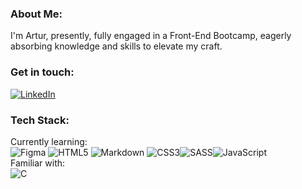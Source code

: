 ### About Me:
I'm Artur, presently, fully engaged in a Front-End Bootcamp, eagerly absorbing knowledge and skills to elevate my craft.<br>
### Get in touch:
[![LinkedIn](https://img.shields.io/badge/LinkedIn-%230077B5.svg?logo=linkedin&logoColor=white)](https://linkedin.com/in/artur-abel) 
### Tech Stack:
Currently learning:<br>
![Figma](https://img.shields.io/badge/figma-%23F24E1E.svg?style=for-the-badge&logo=figma&logoColor=white) ![HTML5](https://img.shields.io/badge/html5-%23E34F26.svg?style=for-the-badge&logo=html5&logoColor=white) ![Markdown](https://img.shields.io/badge/markdown-%23000000.svg?style=for-the-badge&logo=markdown&logoColor=white) ![CSS3](https://img.shields.io/badge/css3-%231572B6.svg?style=for-the-badge&logo=css3&logoColor=white)![SASS](https://img.shields.io/badge/SASS-hotpink.svg?style=for-the-badge&logo=SASS&logoColor=white)![JavaScript](https://img.shields.io/badge/javascript-%23323330.svg?style=for-the-badge&logo=javascript&logoColor=%23F7DF1E)
<br>Familiar with:<br>
![C](https://img.shields.io/badge/c-%2300599C.svg?style=for-the-badge&logo=c&logoColor=white)
